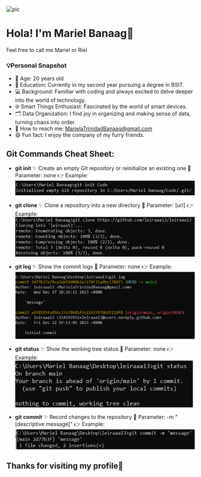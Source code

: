 
![pic](greeting.gif) 

# Hola! I'm Mariel Banaag🥰 
Feel free to call me Mariel or Riel

### 💡Personal Snapshot
- 🤎 Age: 20 years old
- 📖 Education: Currently in my second year pursuing a degree in BSIT.
- 💻 Background: Familiar with coding and always excited to delve deeper into the world of technology.
- 🌐 Smart Things Enthusiast: Fascinated by the world of smart devices.
- 🗂️ Data Organization: I find joy in organizing and making sense of data, turning chaos into order.
- 📧 How to reach me: MarielaTrinidadBanaag@gmail.com
- 😄 Fun fact: I enjoy the company of my furry friends.

## Git Commands Cheat Sheet:
- **git init**
  ✨ Create an empty Git repository or reinitialize an existing one
  🧩 Parameter: none
  👉 Example: ![pic](git_init.png)

- **git clone**
  ✨ Clone a repository into a new directory
  🧩 Parameter: [url]
  👉 Example: ![pic](git_clone.png)

- **git log**
  ✨ Show the commit logs
  🧩 Parameter: none
  👉 Example: ![pic](git_log.png)

- **git status**
  ✨ Show the working tree status
  🧩 Parameter: none
  👉 Example: ![pic](git_status.png)

- **git commit**
  ✨ Record changes to the repository
  🧩 Parameter: -m "[descriptive message]"
  👉 Example: ![pic](git_commit.png)

##  Thanks for visiting my profile👋





